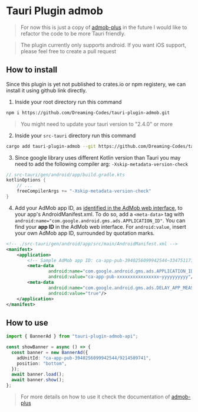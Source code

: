 # Tauri Plugin admob

> For now this is just a copy of [admob-plus](https://github.com/admob-plus/admob-plus) in the future I would like to refactor the code to be more Tauri friendly.

> The plugin currently only supports android. If you want iOS support, please feel free to create a pull request

## How to install

Since this plugin is yet not published to crates.io or npm registery, we can install it using github link directly.

1. Inside your root directory run this command

```bash
npm i https://github.com/Dreaming-Codes/tauri-plugin-admob.git
```

> You might need to update your tauri version to "2.4.0" or more

2. Inside your `src-tauri` directory run this command

```bash
cargo add tauri-plugin-admob --git https://github.com/Dreaming-Codes/tauri-plugin-admob.git
```

3. Since google library uses different Kotlin version than Tauri you may need to add the following compiler
   arg: `-Xskip-metadata-version-check`

```kotlin
// src-tauri/gen/android/app/build.gradle.kts
kotlinOptions {
    // ...
    freeCompilerArgs += "-Xskip-metadata-version-check"
}
```

4. Add your AdMob app ID, as [identified in the AdMob web interface](https://support.google.com/admob/answer/7356431),
   to your app's AndroidManifest.xml.
   To do so, add a `<meta-data>` tag with `android:name="com.google.android.gms.ads.APPLICATION_ID"`. You can find your
   **app ID** in the AdMob web interface. For `android:value`, insert your own AdMob app ID, surrounded by quotation
   marks.

```xml
<!-- ./src-tauri/gen/android/app/src/main/AndroidManifest.xml -->
<manifest>
    <application>
        <!-- Sample AdMob app ID: ca-app-pub-3940256099942544~3347511713 -->
        <meta-data
                android:name="com.google.android.gms.ads.APPLICATION_ID"
                android:value="ca-app-pub-xxxxxxxxxxxxxxxx~yyyyyyyyyy"/>
        <meta-data
                android:name="com.google.android.gms.ads.DELAY_APP_MEASUREMENT_INIT"
                android:value="true"/>
    </application>
</manifest>
```

## How to use

```ts
import { BannerAd } from "tauri-plugin-admob-api";

const showBanner = async () => {
  const banner = new BannerAd({
    adUnitId: "ca-app-pub-3940256099942544/9214589741",
    position: "bottom",
  });
  await banner.load();
  await banner.show();
};
```

> For more details on how to use it check the documentation of [admob-plus](https://github.com/admob-plus/admob-plus)

